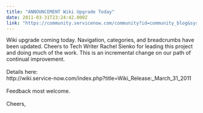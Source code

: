 ```yaml
---
title: "ANNOUNCEMENT Wiki Upgrade Today"
date: 2011-03-31T23:24:42.000Z
link: "https://community.servicenow.com/community?id=community_blog&sys_id=f4dd66e9dbd0dbc01dcaf3231f96194b"
---
```

<p>Wiki upgrade coming today. Navigation, categories, and breadcrumbs have been updated. Cheers to Tech Writer Rachel Sienko for leading this project and doing much of the work. This is an incremental change on our path of continual improvement. <br /><br />Details here:<br />http://wiki.service-now.com/index.php?title=Wiki_Release:_March_31_2011<br /><br />Feedback most welcome.<br /><br />Cheers,</p>